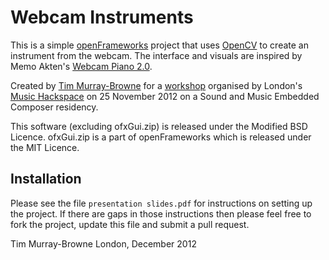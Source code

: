 Webcam Instruments
==================

This is a simple [openFrameworks][of] project that uses [OpenCV][cv] to create an instrument from the webcam. The interface and visuals are inspired by Memo Akten's [Webcam Piano 2.0][wp].

Created by [Tim Murray-Browne][tmb] for a [workshop][w] organised by London's [Music Hackspace][mhs] on 25 November 2012 on a Sound and Music Embedded Composer residency.

This software (excluding ofxGui.zip) is released under the Modified BSD Licence. ofxGui.zip is a part of openFrameworks which is released under the MIT Licence.

Installation
------------

Please see the file `presentation slides.pdf` for instructions on setting up the project. If there are gaps in those instructions then please feel free to fork the project, update this file and submit a pull request.

Tim Murray-Browne
London, December 2012

[cv]: http://opencv.org/
[mhs]: http://musichackspace.org/
[of]: http://www.openframeworks.cc/
[tmb]: http://timmb.com
[w]: http://musichackspace.org/music-hackspace-ensemble-webcam-instrument-workshop/
[wp]: http://www.memo.tv/webcam-piano-2/


